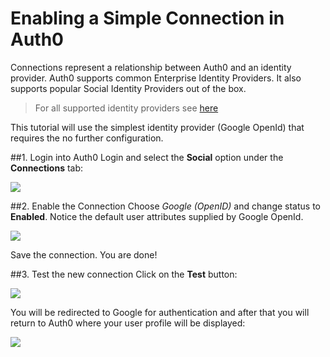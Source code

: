 # Enabling a Simple Connection in Auth0

Connections represent a relationship between Auth0 and an identity provider. Auth0 supports common Enterprise Identity Providers. It also supports popular Social Identity Providers out of the box.

> For all supported identity providers see [here](identityproviders)

This tutorial will use the simplest identity provider (Google OpenId) that requires the no further configuration.

##1. Login into Auth0
Login and select the __Social__ option under the __Connections__ tab:

![](img/connection-add.png)

##2. Enable the Connection 
Choose _Google (OpenID)_ and change status to __Enabled__. Notice the default user attributes supplied by Google OpenId.

![](img/connection-add-idp-attributes.png)

Save the connection. You are done!

##3. Test the new connection
Click on the __Test__ button:

![](img/connection-add-idp-test.png)

You will be redirected to Google for authentication and after that you will return to Auth0 where your user profile will be displayed:

![](img/connection-add-idp-test-r.png)


